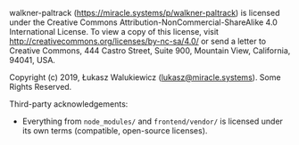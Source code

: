 walkner-paltrack (https://miracle.systems/p/walkner-paltrack) is licensed under the Creative Commons Attribution-NonCommercial-ShareAlike 4.0 International License.
To view a copy of this license, visit http://creativecommons.org/licenses/by-nc-sa/4.0/ or send a letter to Creative Commons, 444 Castro Street, Suite 900, Mountain View, California, 94041, USA.

Copyright (c) 2019, Łukasz Walukiewicz (lukasz@miracle.systems). Some Rights Reserved.

Third-party acknowledgements:

  - Everything from `node_modules/` and `frontend/vendor/` is licensed under its own terms (compatible, open-source licenses).
